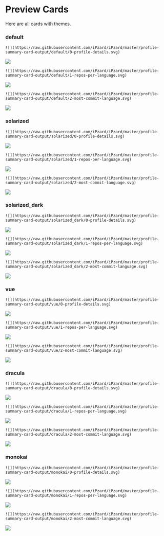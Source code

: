 
# Preview Cards

Here are all cards with themes.


### default


```
![](https://raw.githubusercontent.com/iPzard/iPzard/master/profile-summary-card-output/default/0-profile-details.svg)
```
![](https://raw.githubusercontent.com/iPzard/iPzard/master/profile-summary-card-output/default/0-profile-details.svg)


```
![](https://raw.githubusercontent.com/iPzard/iPzard/master/profile-summary-card-output/default/1-repos-per-language.svg)
```
![](https://raw.githubusercontent.com/iPzard/iPzard/master/profile-summary-card-output/default/1-repos-per-language.svg)


```
![](https://raw.githubusercontent.com/iPzard/iPzard/master/profile-summary-card-output/default/2-most-commit-language.svg)
```
![](https://raw.githubusercontent.com/iPzard/iPzard/master/profile-summary-card-output/default/2-most-commit-language.svg)


### solarized


```
![](https://raw.githubusercontent.com/iPzard/iPzard/master/profile-summary-card-output/solarized/0-profile-details.svg)
```
![](https://raw.githubusercontent.com/iPzard/iPzard/master/profile-summary-card-output/solarized/0-profile-details.svg)


```
![](https://raw.githubusercontent.com/iPzard/iPzard/master/profile-summary-card-output/solarized/1-repos-per-language.svg)
```
![](https://raw.githubusercontent.com/iPzard/iPzard/master/profile-summary-card-output/solarized/1-repos-per-language.svg)


```
![](https://raw.githubusercontent.com/iPzard/iPzard/master/profile-summary-card-output/solarized/2-most-commit-language.svg)
```
![](https://raw.githubusercontent.com/iPzard/iPzard/master/profile-summary-card-output/solarized/2-most-commit-language.svg)


### solarized_dark


```
![](https://raw.githubusercontent.com/iPzard/iPzard/master/profile-summary-card-output/solarized_dark/0-profile-details.svg)
```
![](https://raw.githubusercontent.com/iPzard/iPzard/master/profile-summary-card-output/solarized_dark/0-profile-details.svg)


```
![](https://raw.githubusercontent.com/iPzard/iPzard/master/profile-summary-card-output/solarized_dark/1-repos-per-language.svg)
```
![](https://raw.githubusercontent.com/iPzard/iPzard/master/profile-summary-card-output/solarized_dark/1-repos-per-language.svg)


```
![](https://raw.githubusercontent.com/iPzard/iPzard/master/profile-summary-card-output/solarized_dark/2-most-commit-language.svg)
```
![](https://raw.githubusercontent.com/iPzard/iPzard/master/profile-summary-card-output/solarized_dark/2-most-commit-language.svg)


### vue


```
![](https://raw.githubusercontent.com/iPzard/iPzard/master/profile-summary-card-output/vue/0-profile-details.svg)
```
![](https://raw.githubusercontent.com/iPzard/iPzard/master/profile-summary-card-output/vue/0-profile-details.svg)


```
![](https://raw.githubusercontent.com/iPzard/iPzard/master/profile-summary-card-output/vue/1-repos-per-language.svg)
```
![](https://raw.githubusercontent.com/iPzard/iPzard/master/profile-summary-card-output/vue/1-repos-per-language.svg)


```
![](https://raw.githubusercontent.com/iPzard/iPzard/master/profile-summary-card-output/vue/2-most-commit-language.svg)
```
![](https://raw.githubusercontent.com/iPzard/iPzard/master/profile-summary-card-output/vue/2-most-commit-language.svg)


### dracula


```
![](https://raw.githubusercontent.com/iPzard/iPzard/master/profile-summary-card-output/dracula/0-profile-details.svg)
```
![](https://raw.githubusercontent.com/iPzard/iPzard/master/profile-summary-card-output/dracula/0-profile-details.svg)


```
![](https://raw.githubusercontent.com/iPzard/iPzard/master/profile-summary-card-output/dracula/1-repos-per-language.svg)
```
![](https://raw.githubusercontent.com/iPzard/iPzard/master/profile-summary-card-output/dracula/1-repos-per-language.svg)


```
![](https://raw.githubusercontent.com/iPzard/iPzard/master/profile-summary-card-output/dracula/2-most-commit-language.svg)
```
![](https://raw.githubusercontent.com/iPzard/iPzard/master/profile-summary-card-output/dracula/2-most-commit-language.svg)


### monokai


```
![](https://raw.githubusercontent.com/iPzard/iPzard/master/profile-summary-card-output/monokai/0-profile-details.svg)
```
![](https://raw.githubusercontent.com/iPzard/iPzard/master/profile-summary-card-output/monokai/0-profile-details.svg)


```
![](https://raw.githubusercontent.com/iPzard/iPzard/master/profile-summary-card-output/monokai/1-repos-per-language.svg)
```
![](https://raw.githubusercontent.com/iPzard/iPzard/master/profile-summary-card-output/monokai/1-repos-per-language.svg)


```
![](https://raw.githubusercontent.com/iPzard/iPzard/master/profile-summary-card-output/monokai/2-most-commit-language.svg)
```
![](https://raw.githubusercontent.com/iPzard/iPzard/master/profile-summary-card-output/monokai/2-most-commit-language.svg)


